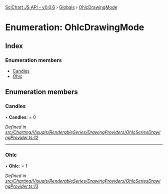 [SciChart JS API - v0.0.6](../README.md) › [Globals](../globals.md) › [OhlcDrawingMode](ohlcdrawingmode.md)

# Enumeration: OhlcDrawingMode

## Index

### Enumeration members

* [Candles](ohlcdrawingmode.md#candles)
* [Ohlc](ohlcdrawingmode.md#ohlc)

## Enumeration members

###  Candles

• **Candles**: = 0

*Defined in [src/Charting/Visuals/RenderableSeries/DrawingProviders/OhlcSeriesDrawingProvider.ts:12](https://github.com/ABTSoftware/SciChart.Dev/blob/34ff3115c2/Web/src/SciChart/src/Charting/Visuals/RenderableSeries/DrawingProviders/OhlcSeriesDrawingProvider.ts#L12)*

___

###  Ohlc

• **Ohlc**: = 1

*Defined in [src/Charting/Visuals/RenderableSeries/DrawingProviders/OhlcSeriesDrawingProvider.ts:13](https://github.com/ABTSoftware/SciChart.Dev/blob/34ff3115c2/Web/src/SciChart/src/Charting/Visuals/RenderableSeries/DrawingProviders/OhlcSeriesDrawingProvider.ts#L13)*
